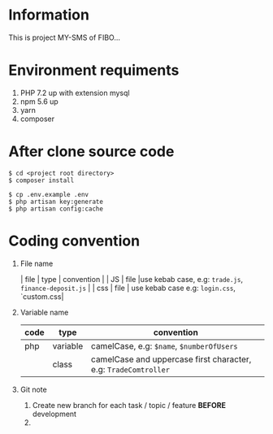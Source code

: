 # Information

This is project MY-SMS of FIBO... 

# Environment requiments
1. PHP 7.2 up with extension mysql
2. npm 5.6 up
3. yarn
4. composer

# After clone source code
```
$ cd <project root directory>
$ composer install
```
```
$ cp .env.example .env
$ php artisan key:generate
$ php artisan config:cache
```

# Coding convention
1. File name
    
    | file        | type           | convention  |
    |  JS         | file			|use kebab case, e.g: `trade.js`, `finance-deposit.js` |
    | css 		  | file   			| use kebab case e.g: `login.css`, `custom.css|
2. Variable name
    
    | code | type | convention |
    | --- | --- | --- |
    | php | variable | camelCase, e.g: `$name`, `$numberOfUsers` |
    |    | class    | camelCase and uppercase first character, e.g: `TradeComtroller`|
3. Git note
    1. Create new branch for each task / topic / feature **BEFORE** development
    3. 
    